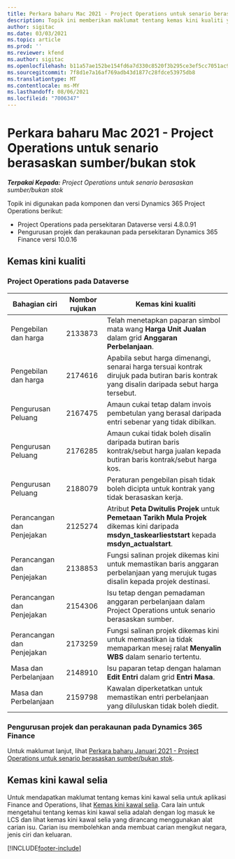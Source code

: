 ```yaml
---
title: Perkara baharu Mac 2021 - Project Operations untuk senario berasaskan sumber/bukan stok
description: Topik ini memberikan maklumat tentang kemas kini kualiti yang tersedia dalam keluaran Mac 2021 bagi Project Operations untuk senario berasaskan sumber/bukan stok.
author: sigitac
ms.date: 03/03/2021
ms.topic: article
ms.prod: ''
ms.reviewer: kfend
ms.author: sigitac
ms.openlocfilehash: b11a57ae152be154fd6a7d330c8520f3b295ce3ef5cc7051ac9b343e3bcdbe12
ms.sourcegitcommit: 7f8d1e7a16af769adb43d1877c28fdce53975db8
ms.translationtype: MT
ms.contentlocale: ms-MY
ms.lasthandoff: 08/06/2021
ms.locfileid: "7006347"
---
```

# <a name="whats-new-march-2021---project-operations-for-resourcenon-stocked-based-scenarios"></a>Perkara baharu Mac 2021 - Project Operations untuk senario berasaskan sumber/bukan stok

_**Terpakai Kepada:** Project Operations untuk senario berasaskan sumber/bukan stok_

Topik ini digunakan pada komponen dan versi Dynamics 365 Project Operations berikut:

- Project Operations pada persekitaran Dataverse versi 4.8.0.91 
- Pengurusan projek dan perakaunan pada persekitaran Dynamics 365 Finance versi 10.0.16 

## <a name="quality-updates"></a>Kemas kini kualiti

### <a name="project-operations-on-dataverse"></a>Project Operations pada Dataverse


| **Bahagian ciri** | **Nombor rujukan** | **Kemas kini kualiti** |
| --- | --- | --- |
| Pengebilan dan harga | 2133873 | Telah menetapkan paparan simbol mata wang **Harga Unit Jualan** dalam grid **Anggaran Perbelanjaan**. |
| Pengebilan dan harga | 2174616 | Apabila sebut harga dimenangi, senarai harga tersuai kontrak dirujuk pada butiran baris kontrak yang disalin daripada sebut harga tersebut. |
| Pengurusan Peluang | 2167475 | Amaun cukai tetap dalam invois pembetulan yang berasal daripada entri sebenar yang tidak dibilkan. |
| Pengurusan Peluang | 2176285 | Amaun cukai tidak boleh disalin daripada butiran baris kontrak/sebut harga jualan kepada butiran baris kontrak/sebut harga kos. |
| Pengurusan Peluang | 2188079 | Peraturan pengebilan pisah tidak boleh dicipta untuk kontrak yang tidak berasaskan kerja. |
| Perancangan dan Penjejakan | 2125274 | Atribut **Peta Dwitulis Projek** untuk **Pemetaan Tarikh Mula Projek** dikemas kini daripada **msdyn\_taskearlieststart** kepada **msdyn\_actualstart**. |
| Perancangan dan Penjejakan | 2138853 | Fungsi salinan projek dikemas kini untuk memastikan baris anggaran perbelanjaan yang merujuk tugas disalin kepada projek destinasi. |
| Perancangan dan Penjejakan | 2154306 | Isu tetap dengan pemadaman anggaran perbelanjaan dalam Project Operations untuk senario berasaskan sumber. |
| Perancangan dan Penjejakan | 2173259 | Fungsi salinan projek dikemas kini untuk memastikan ia tidak memaparkan mesej ralat **Menyalin WBS** dalam senario tertentu. |
| Masa dan Perbelanjaan | 2148910 | Isu paparan tetap dengan halaman **Edit Entri** dalam grid **Entri Masa**. |
| Masa dan Perbelanjaan | 2159798 | Kawalan diperketatkan untuk memastikan entri perbelanjaan yang diluluskan tidak boleh diedit. |

### <a name="project-management-and-accounting-on-dynamics-365-finance"></a>Pengurusan projek dan perakaunan pada Dynamics 365 Finance

Untuk maklumat lanjut, lihat [Perkara baharu Januari 2021 - Project Operations untuk senario berasaskan sumber/bukan stok](whats-new-jan-2021-resource-based.md).

## <a name="regulatory-updates"></a>Kemas kini kawal selia

Untuk mendapatkan maklumat tentang kemas kini kawal selia untuk aplikasi Finance and Operations, lihat [Kemas kini kawal selia](/dynamics365/finance/localizations/regulatory-updates). Cara lain untuk mengetahui tentang kemas kini kawal selia adalah dengan log masuk ke LCS dan lihat kemas kini kawal selia yang dirancang menggunakan alat carian isu. Carian isu membolehkan anda membuat carian mengikut negara, jenis ciri dan keluaran.


[!INCLUDE[footer-include](../includes/footer-banner.md)]